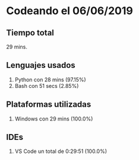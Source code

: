 # Codeando el 06/06/2019

## Tiempo total
29 mins.

## Lenguajes usados
1. Python con 28 mins (97.15%)
1. Bash con 51 secs (2.85%)

## Plataformas utilizadas
1. Windows con 29 mins (100.0%)

## IDEs
1. VS Code un total de 0:29:51 (100.0%)
